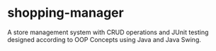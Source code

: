 # shopping-manager
A store management system with CRUD operations and JUnit testing designed according to OOP Concepts using Java and Java Swing.
